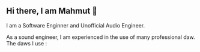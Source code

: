 ## Hi there, I am Mahmut 👋

<!--

<a href="https://www.reaper.fm/"><img src="https://www.svgrepo.com/show/510444/logo-reaper.svg"></a>
-->
I am a Software Enginner and Unofficial Audio Engineer.


As a sound engineer, I am experienced in the use of many professional daw.
The daws I use :

